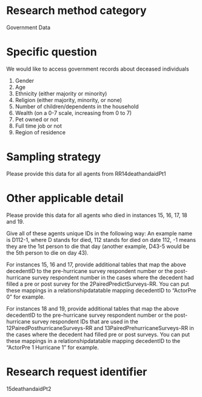 # Research method category #
  
Government Data


# Specific question #  

We would like to access government records about deceased individuals   
1. Gender  
2. Age  
3. Ethnicity (either majority or minority)  
4. Religion (either majority, minority, or none)  
5. Number of children/dependents in the household  
6. Wealth (on a 0-7 scale, increasing from 0 to 7)  
7. Pet owned or not  
8. Full time job or not  
9. Region of residence  
  

# Sampling strategy #
  
Please provide this data for all agents from RR14deathandaidPt1

# Other applicable detail #
Please provide this data for all agents who died in instances 15, 16, 17, 18 and 19.  

Give all of these agents unique IDs in the following way: An example name is D112-1, where D stands for died, 112 stands for died on date 112, -1 means they are the 1st person to die that day (another example, D43-5 would be the 5th person to die on day 43).   


For instances 15, 16 and 17, provide additional tables that map the above decedentID to the pre-hurricane survey respondent number or the post-hurricane survey respondent number in the cases where the decedent had filled a pre or post survey for the 2PairedPredictSurveys-RR. You can put these mappings in a relationshipdatatable mapping decedentID to “ActorPre 0” for example.  


For instances 18 and 19, provide additional tables that map the above decedentID to the pre-hurricane survey respondent number or the post-hurricane survey respondent IDs that are used in the 12PairedPosthurricaneSurveys-RR and 13PairedPrehurricaneSurveys-RR in the cases where the decedent had filled pre or post surveys. You can put these mappings in a relationshipdatatable mapping decedentID to the “ActorPre 1 Hurricane 1” for example.  


# Research request identifier #  
15deathandaidPt2